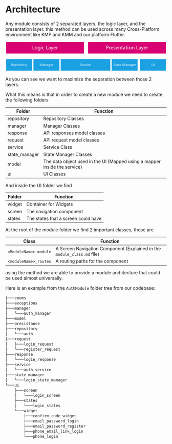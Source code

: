 # Architecture 

Any module consists of 2 separated layers, the logic layer, and the presentation layer. this method can be used across many Cross-Platform environment like KMP and KMM and our platform Flutter.

![Basic Arch Diagram](./basic-arch-diagram.png)

As you can see we want to maximize the separation between those 2 layers.

What this means is that in order to create a new module we need to create the following folders

| Folder        | Function                                                     |
| ------------- | ------------------------------------------------------------ |
| repository    | Repository Classes                                           |
| manager       | Manager Classes                                              |
| response      | API responses model classes                                  |
| request       | API request model classes                                    |
| service       | Service Class                                                |
| state_manager | State Manager Classes                                        |
| model         | The data object used in the UI (Mapped using a mapper inside the service) |
| ui            | UI Classes                                                   |

And inside the UI folder we find

| Folder | Function                            |
| ------ | ----------------------------------- |
| widget | Container for Widgets               |
| screen | The navigation component            |
| states | The states that a screen could have |

At the root of the module folder we find 2 important classes, those are

| Class                 | Function                                                     |
| --------------------- | ------------------------------------------------------------ |
| `<ModuleName>_module` | A Screen Navigation Component (Explained in the `module_class.md` file) |
| `<moduleName>_routes` | A routing paths for the component                            |

using the method we are able to provide a module architecture that could be used almost universally.

Here is an example from the `AuthModule` folder tree from our codebase:

```
├───enums
├───exceptions
├───manager
│   └───auth_manager
├───model
├───presistance
├───repository
│   └───auth
├───request
│   ├───login_request
│   └───register_request
├───response
│   └───login_response
├───service
│   └───auth_service
├───state_manager
│   └───login_state_manager
└───ui
    ├───screen
    │   └───login_screen
    ├───states
    │   └───login_states
    └───widget
        ├───confirm_code_widget
        ├───email_password_login
        ├───email_password_register
        ├───phone_email_link_login
        └───phone_login
```

